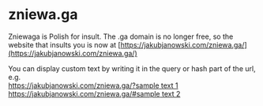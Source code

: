 # zniewa.ga
Zniewaga is Polish for insult. The .ga domain is no longer free, so the website that insults you is now at [https://jakubjanowski.com/zniewa.ga/](https://jakubjanowski.com/zniewa.ga/)

You can display custom text by writing it in the query or hash part of the url, e.g.  
[https://jakubjanowski.com/zniewa.ga/?sample text 1](https://jakubjanowski.com/zniewa.ga/?sample%20text%201)
[https://jakubjanowski.com/zniewa.ga/#sample text 2](https://jakubjanowski.com/zniewa.ga/#sample%20text%202)
